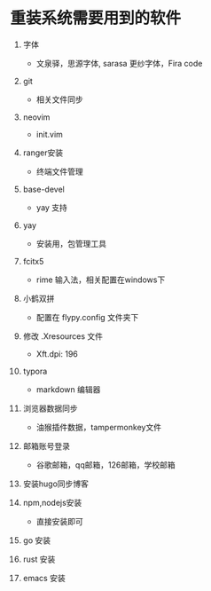 # 重装系统需要用到的软件
1. 字体
	- 文泉驿，思源字体, sarasa 更纱字体，Fira code
2. git
    - 相关文件同步
1. neovim
	- init.vim
1. ranger安装
    - 终端文件管理
1. base-devel
    - yay 支持
1. yay
    - 安装用，包管理工具
2. fcitx5
	- rime 输入法，相关配置在windows下
3. 小鹤双拼
	- 配置在 flypy.config 文件夹下
4. 修改 .Xresources 文件
	- Xft.dpi: 196
3. typora 
	- markdown 编辑器
4. 浏览器数据同步
	- 油猴插件数据，tampermonkey文件
5. 邮箱账号登录 
	- 谷歌邮箱，qq邮箱，126邮箱，学校邮箱
    
6. 安装hugo同步博客

6. npm,nodejs安装
	 - 直接安装即可
7. go 安装

8. rust 安装

9. emacs 安装 

